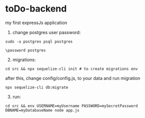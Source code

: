 # toDo-backend
my first expressJs application

1. change postgres user password:
```
sudo -u postgres psql postgres
```
```
\password postgres
```
2. migrations:
```
cd src && npx sequelize-cli init # to create migrations env
```
after this, change config/config.js, to your data and run migration
```
npx sequelize-cli db:migrate
```
3. run:
```
cd src && env USERNAME=myUsername PASSWORD=mySecretPassword DBNAME=myDatabaseName node app.js
```
